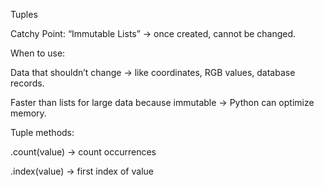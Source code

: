 Tuples

Catchy Point: “Immutable Lists” → once created, cannot be changed.

When to use:

Data that shouldn’t change → like coordinates, RGB values, database records.

Faster than lists for large data because immutable → Python can optimize memory.

Tuple methods:

.count(value) → count occurrences

.index(value) → first index of value